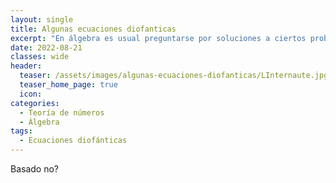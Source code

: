 ```yaml
---
layout: single
title: Algunas ecuaciones diofanticas
excerpt: "En álgebra es usual preguntarse por soluciones a ciertos problemas restringiendo el conjunto de salida de las mismas, las ecuaciones diofánticas son un caso más en el que esto ocurre y veremos como estas engloban varios de los problemas más complejos de la teoría de números " 
date: 2022-08-21 
classes: wide
header:
  teaser: /assets/images/algunas-ecuaciones-diofanticas/LInternaute.jpg
  teaser_home_page: true
  icon: 
categories:
  - Teoría de números
  - Álgebra
tags:  
  - Ecuaciones diofánticas
---
```


Basado no?
